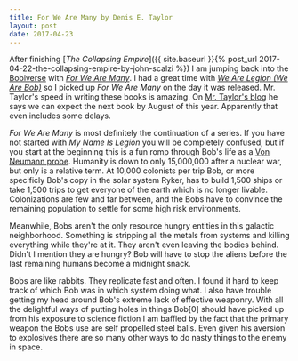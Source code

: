 ```yaml
---
title: For We Are Many by Denis E. Taylor
layout: post
date: 2017-04-23
---
```

After finishing [*The Collapsing Empire*]({{ site.baseurl }}{% post_url 2017-04-22-the-collapsing-empire-by-john-scalzi %}) I am jumping back into the [Bobiverse](https://www.goodreads.com/series/192752) with [*For We Are Many*](https://www.goodreads.com/book/show/33395557-for-we-are-many). I had a great time with [*We Are Legion (We Are Bob)*](https://www.goodreads.com/book/show/32109569-we-are-legion-we-are-bob) so I picked up *For We Are Many* on the day it was released. Mr. Taylor's speed in writing these books is amazing. On [Mr. Taylor's blog](http://dennisetaylor.org/) he  says we can expect the next book by August of this year. Apparently that even includes some delays.

*For We Are Many* is most definitely the continuation of a series. If you have not started with *My Name Is Legion* you will be completely confused, but if you start at the beginning this is a fun romp through Bob's life as a [Von Neumann probe](https://en.wikipedia.org/wiki/Von_Neumann_universal_constructor). Humanity is down to only 15,000,000 after a nuclear war, but only is a relative term. At 10,000 colonists per trip Bob, or more specificly Bob's copy in the solar system Ryker, has to build 1,500 ships or take 1,500 trips to get everyone of the earth which is no longer livable. Colonizations are few and far between, and the Bobs have to convince the remaining population to settle for some high risk environments.

Meanwhile, Bobs aren't the only resource hungry entities in this galactic neighborhood. Something is stripping all the metals from systems and killing everything while they're at it. They aren't even leaving the bodies behind. Didn't I mention they are hungry? Bob will have to stop the aliens before the last remaining humans become a midnight snack.

Bobs are like rabbits. They replicate fast and often. I found it hard to keep track of which Bob was in which system doing what. I also have trouble getting my head around Bob's extreme lack of effective weaponry. With all the delightful ways of putting holes in things Bob[0] should have picked up from his exposure to science fiction I am baffled by the fact that the primary weapon the Bobs use are self propelled  steel balls. Even given his aversion to explosives there are so many other ways to do nasty things to the enemy in space.

